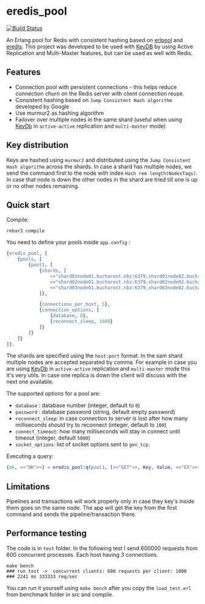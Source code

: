 eredis_pool
=======

[![Build Status](https://travis-ci.com/silviucpp/eredis_pool.svg?branch=master)](https://travis-ci.com/silviucpp/eredis_pool)

An Erlang pool for Redis with consistent hashing based on [erlpool][2] and [eredis][3]. 
This project was developed to be used with [KeyDB][1] by using Active Replication and Multi-Master features, but can be used as well with Redis.  

Features
---------

- Connection pool with persistent connections - this helps reduce connection churn on the Redis server with client connection reuse.
- Consistent hashing based on `Jump Consistent Hash algorithm` developed by Google
- Use murmur2 as hashing algorithm
- Failover over multiple nodes in the same shard (useful when using [KeyDb][1] in `active-active` replication and `multi-master` mode)

Key distribution
----------------

Keys are hashed using `murmur2` and distributed using the `Jump Consistent Hash algorithm` across the shards. In case a shard has multiple nodes,
we send the command first to the node with index `Hash rem length(NodesTags)`. In case that node is down the other nodes in the shard
are tried till one is up or no other nodes remaining. 

Quick start
------------

Compile:

```
rebar3 compile
```

You need to define your pools inside `app.config` :

```erlang
{eredis_pool, [
    {pools, [
        {pool1, [
            {shards, [
                <<"shard01node01.bucharest.nbz:6379,shard01node02.bucharest.nbz:6379">>,
                <<"shard02node01.bucharest.nbz:6379,shard02node02.bucharest.nbz:6379">>,
                <<"shard03node01.bucharest.nbz:6379,shard03node02.bucharest.nbz:6379">>,
            ]},

            {connections_per_host, 5},
            {connection_options, [
                {database, 0},
                {reconnect_sleep, 1000}
            ]}
        ]}
    ]}
]}.
```

The shards are specified using the `host:port` format. In the sam shard multiple nodes are accepted separated by comma.
For example in case you are using [KeyDb][1] in `active-active` replication and `multi-master` mode this it's very utils.
In case one replica is down the client will discuss with the next one available.

The supported options for a pool are:

- `database` : database number (integer, default to `0`)
- `password` : database password (string, default empty password)
- `reconnect_sleep`: in case connection to server is lost after how many milliseconds should try to reconnect (integer, default to `100`)
- `connect_timeout`: how many milliseconds will stay in connect until timeout (integer, default `5000`)
- `socket_options`: list of socket options sent to `gen_tcp`.

Executing a query:

```erl
{ok, <<"OK">>} = eredis_pool:q(pool1, [<<"SET">>, Key, Value, <<"EX">>, 10000]).
```

Limitations
-----------

Pipelines and transactions will work properly only in case they key's inside them goes on the same node. The app will get
the key from the first command and sends the pipeline/transaction there.

Performance testing
-----------

The code is in `test` folder. In the following test I send 600000 requests from 600 concurrent processes. Each host having 3 connections.

```
make bench
### run test ->  concurrent clients: 600 requests per client: 1000 
### 2241 ms 333333 req/sec 
```

You can run it yourself using `make bench` after you copy the `load_test.erl` from benchmark folder in src and compile.

[1]:https://github.com/JohnSully/KeyDB
[2]:https://github.com/silviucpp/erlpool
[3]:https://github.com/wooga/eredis

